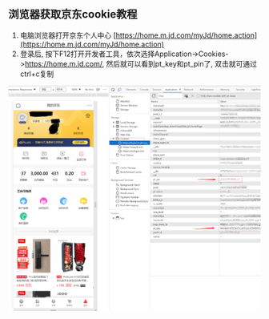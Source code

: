 ## 浏览器获取京东cookie教程

1. 电脑浏览器打开京东个人中心 [https://home.m.jd.com/myJd/home.action](https://home.m.jd.com/myJd/home.action)
2. 登录后, 按下F12打开开发者工具，依次选择Application->Cookies->https://home.m.jd.com/, 然后就可以看到pt_key和pt_pin了, 双击就可通过ctrl+c复制

![](image/GetJdCookie/1644422019112.png)
